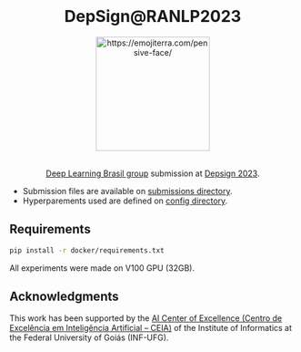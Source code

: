 <br />
<div align="center">
    <h1 align="center">DepSign@RANLP2023</h1>
    <img src="https://images.emojiterra.com/google/noto-emoji/unicode-15/color/svg/1f614.svg" alt="https://emojiterra.com/pensive-face/" width="200">
  
  <br />

  <br />
  
  [Deep Learning Brasil group](https://www.linkedin.com/company/inteligencia-artificial-deep-learning-brasil) submission at [Depsign 2023](https://sites.google.com/view/lt-edi-2023/tasks).
</div>


- Submission files are available on [submissions directory](submissions/).
- Hyperparements used are defined on [config directory](config/). 

## Requirements

```bash
pip install -r docker/requirements.txt
```

All experiments were made on V100 GPU (32GB).

<!---##  Citation
```bibtex
@inproceedings{gomes2022deep,
  title={Deep learning brasil at absapt 2022: Portuguese transformer ensemble approaches},
  author={Gomes, JRS and Rodrigues, RC and Garcia, EAS and Junior, AFB and Silva, Diogo Fernandes Costa and Maia, Dyonnatan Ferreira},
  booktitle={Proceedings of the Iberian Languages Evaluation F{\'o}rum (IberLEF 2022), co-located with the 38th Conference of the Spanish Society for Natural Language Processing (SEPLN 2022), Online. CEUR. org},
  year={2022}
}
```--->

## Acknowledgments

This work has been supported by the [AI Center of Excellence (Centro de Excelência em Inteligência Artificial – CEIA)](https://www.linkedin.com/company/inteligencia-artificial-deep-learning-brasil) of the Institute of Informatics at the Federal University of Goiás (INF-UFG).
